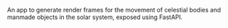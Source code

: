 An app to generate render frames for the movement of celestial bodies and manmade objects in the solar system, exposed using FastAPI.
